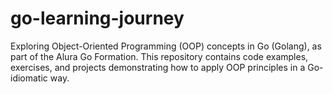 # go-learning-journey
Exploring Object-Oriented Programming (OOP) concepts in Go (Golang), as part of the Alura Go Formation. This repository contains code examples, exercises, and projects demonstrating how to apply OOP principles in a Go-idiomatic way.
